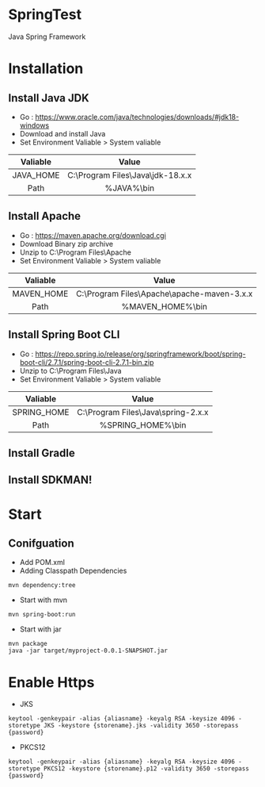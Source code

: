 # SpringTest
Java Spring Framework

# Installation
## Install Java JDK 
* Go : https://www.oracle.com/java/technologies/downloads/#jdk18-windows
* Download and install Java
* Set Environment Valiable > System valiable

| Valiable | Value |
| :-: | :-:|
| JAVA_HOME | C:\Program Files\Java\jdk-18.x.x |
| Path | %JAVA%\bin |

## Install Apache
* Go : https://maven.apache.org/download.cgi
* Download Binary zip archive
* Unzip to C:\Program Files\Apache
* Set Environment Valiable > System valiable

| Valiable | Value |
| :-: | :-:|
| MAVEN_HOME | C:\Program Files\Apache\apache-maven-3.x.x |
| Path | %MAVEN_HOME%\bin |

## Install Spring Boot CLI
* Go : https://repo.spring.io/release/org/springframework/boot/spring-boot-cli/2.7.1/spring-boot-cli-2.7.1-bin.zip
* Unzip to C:\Program Files\Java
* Set Environment Valiable > System valiable

| Valiable | Value |
| :-: | :-:|
| SPRING_HOME | C:\Program Files\Java\spring-2.x.x |
| Path | %SPRING_HOME%\bin |

## Install Gradle 

## Install SDKMAN!

# Start
## Conifguation
* Add POM.xml
* Adding Classpath Dependencies
```
mvn dependency:tree
```

* Start with mvn
```
mvn spring-boot:run
```

* Start with jar
```
mvn package
java -jar target/myproject-0.0.1-SNAPSHOT.jar
```

# Enable Https
* JKS 
```
keytool -genkeypair -alias {aliasname} -keyalg RSA -keysize 4096 -storetype JKS -keystore {storename}.jks -validity 3650 -storepass {password}
```

* PKCS12 
```
keytool -genkeypair -alias {aliasname} -keyalg RSA -keysize 4096 -storetype PKCS12 -keystore {storename}.p12 -validity 3650 -storepass {password}
```

